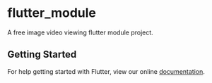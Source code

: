 # flutter_module

A free image video viewing flutter module project.

## Getting Started

For help getting started with Flutter, view our online
[documentation](https://flutter.io/).

